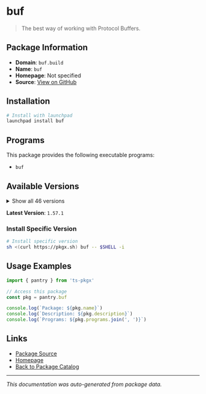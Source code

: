 # buf

> The best way of working with Protocol Buffers.

## Package Information

- **Domain**: `buf.build`
- **Name**: `buf`
- **Homepage**: Not specified
- **Source**: [View on GitHub](https://github.com/pkgxdev/pantry/tree/main/projects/buf.build/package.yml)

## Installation

```bash
# Install with launchpad
launchpad install buf
```

## Programs

This package provides the following executable programs:

- `buf`

## Available Versions

<details>
<summary>Show all 46 versions</summary>

- `1.57.1`, `1.57.0`, `1.56.0`, `1.55.1`, `1.55.0`
- `1.54.0`, `1.53.0`, `1.52.1`, `1.52.0`, `1.51.0`
- `1.50.1`, `1.50.0`, `1.49.0`, `1.48.0`, `1.47.2`
- `1.47.1`, `1.47.0`, `1.46.0`, `1.45.0`, `1.44.0`
- `1.43.0`, `1.42.0`, `1.41.0`, `1.40.1`, `1.40.0`
- `1.39.0`, `1.38.0`, `1.37.0`, `1.36.0`, `1.35.1`
- `1.35.0`, `1.34.0`, `1.33.0`, `1.32.2`, `1.32.1`
- `1.32.0`, `1.31.0`, `1.30.1`, `1.30.0`, `1.29.0`
- `1.28.1`, `1.28.0`, `1.27.2`, `1.27.1`, `1.27.0`
- `1.26.1`

</details>

**Latest Version**: `1.57.1`

### Install Specific Version

```bash
# Install specific version
sh <(curl https://pkgx.sh) buf -- $SHELL -i
```

## Usage Examples

```typescript
import { pantry } from 'ts-pkgx'

// Access this package
const pkg = pantry.buf

console.log(`Package: ${pkg.name}`)
console.log(`Description: ${pkg.description}`)
console.log(`Programs: ${pkg.programs.join(', ')}`)
```

## Links

- [Package Source](https://github.com/pkgxdev/pantry/tree/main/projects/buf.build/package.yml)
- [Homepage](#)
- [Back to Package Catalog](../../package-catalog.md)

---

*This documentation was auto-generated from package data.*

